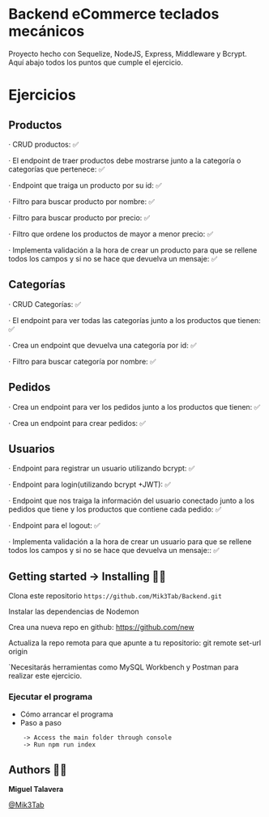 # Backend eCommerce teclados mecánicos 

Proyecto hecho con Sequelize, NodeJS, Express, Middleware y Bcrypt. Aquí abajo todos los puntos que cumple el ejercicio.

# Ejercicios

 ## Productos
 
· CRUD productos: ✅

· El endpoint de traer productos debe mostrarse junto a la categoría o categorías que pertenece: ✅

· Endpoint que traiga un producto por su id: ✅

· Filtro para buscar producto por nombre: ✅

· Filtro para buscar producto por precio: ✅

· Filtro que ordene los productos de mayor a menor precio: ✅

· Implementa validación a la hora de crear un producto para que se rellene todos los campos y si no se hace que devuelva un mensaje: ✅

 ## Categorías
 
 
· CRUD Categorías: ✅

· El endpoint para ver todas las categorías junto a los productos que tienen: ✅

· Crea un endpoint que devuelva una categoría por id: ✅

· Filtro para buscar categoría por nombre: ✅

## Pedidos
  
· Crea un endpoint para ver los pedidos junto a los productos que tienen: ✅

· Crea un endpoint para crear pedidos: ✅

 ## Usuarios
 
· Endpoint para registrar un usuario utilizando bcrypt: ✅

· Endpoint para login(utilizando bcrypt +JWT): ✅

· Endpoint que nos traiga la información del usuario conectado junto a los pedidos que tiene y los productos que contiene cada pedido: ✅

· Endpoint para el logout: ✅

· Implementa validación a la hora de crear un usuario para que se rellene todos los campos y si no se hace que devuelva un mensaje:: ✅


## Getting started -> Installing 🐱‍👤

Clona este repositorio `https://github.com/Mik3Tab/Backend.git`

Instalar las dependencias de Nodemon

Crea una nueva repo en github: https://github.com/new

Actualiza la repo remota para que apunte a tu repositorio: git remote set-url origin 

`Necesitarás herramientas como MySQL Workbench y Postman para realizar este ejercicio.

### Ejecutar el programa

* Cómo arrancar el programa
* Paso a paso
```
    -> Access the main folder through console
    -> Run npm run index
```

## Authors 👷‍♂️
__Miguel Talavera__

[@Mik3Tab](https://twitter.com/Mik3Tab)
